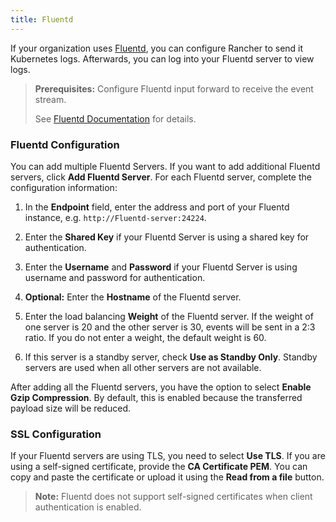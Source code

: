```yaml
---
title: Fluentd
---
```


If your organization uses [Fluentd](https://www.fluentd.org/), you can configure Rancher to send it Kubernetes logs. Afterwards, you can log into your Fluentd server to view logs.

> **Prerequisites:** Configure Fluentd input forward to receive the event stream.
>
> See [Fluentd Documentation](https://docs.fluentd.org/v1.0/articles/in_forward) for details.

### Fluentd Configuration

You can add multiple Fluentd Servers. If you want to add additional Fluentd servers, click **Add Fluentd Server**. For each Fluentd server, complete the configuration information:

1. In the **Endpoint** field, enter the address and port of your Fluentd instance, e.g. `http://Fluentd-server:24224`.

1. Enter the **Shared Key** if your Fluentd Server is using a shared key for authentication.

1. Enter the **Username** and **Password** if your Fluentd Server is using username and password for authentication.

1. **Optional:** Enter the **Hostname** of the Fluentd server.

1. Enter the load balancing **Weight** of the Fluentd server. If the weight of one server is 20 and the other server is 30, events will be sent in a 2:3 ratio. If you do not enter a weight, the default weight is 60.

1. If this server is a standby server, check **Use as Standby Only**. Standby servers are used when all other servers are not available.

After adding all the Fluentd servers, you have the option to select **Enable Gzip Compression**. By default, this is enabled because the transferred payload size will be reduced.

### SSL Configuration

If your Fluentd servers are using TLS, you need to select **Use TLS**. If you are using a self-signed certificate, provide the **CA Certificate PEM**. You can copy and paste the certificate or upload it using the **Read from a file** button.

> **Note:** Fluentd does not support self-signed certificates when client authentication is enabled.
